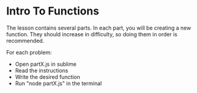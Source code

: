 # Intro To Functions

The lesson contains several parts. In each part, you will
be creating a new function. They should increase in
difficulty, so doing them in order is recommended.

For each problem:
- Open partX.js in sublime
- Read the instructions
- Write the desired function
- Run "node partX.js" in the terminal
